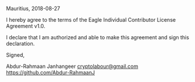 Mauritius, 2018-08-27

I hereby agree to the terms of the Eagle Individual Contributor License
Agreement v1.0.

I declare that I am authorized and able to make this agreement and sign this
declaration.

Signed,

Abdur-Rahmaan Janhangeer cryptolabour@gmail.com https://github.com/Abdur-RahmaanJ
